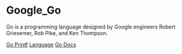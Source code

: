 # Google_Go
Go is a programming language designed by Google engineers Robert Griesemer, Rob Pike, and Ken Thompson.

[Go Printf](https://godoc.org/fmt#Printf)
[Language](https://golang.org/ref/spec)
[Go Docs](https://golang.org/pkg/)
